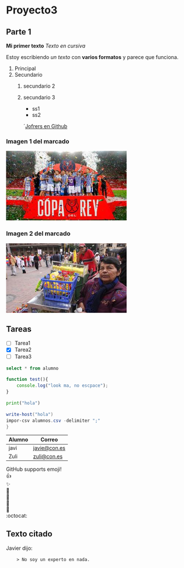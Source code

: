 # Proyecto3

## Parte 1

**Mi primer texto**
*Texto en cursiva*

Estoy escribiendo *un texto* con **varios formatos** y parece que funciona.

1. Principal
2. Secundario
    1. secundario 2
    2. secundario 3
        * ss1
        * ss2

        ´[Jofrers en Github](https://github.com/jofrers)
### Imagen 1 del marcado    
![Marcado 1](/fotos/Copa-del-Rey-2020.jpg)

### Imagen 2 del marcado
![Marcado 2](/fotos/informalidad.jpg)

## Tareas

- [ ] Tarea1
- [X] Tarea2
- [ ] Tarea3

```SQL
select * from alumno
```
```javascript
function test(){
    console.log("look ma, no escpace");
}
```

```python
print("hola")
```
```powershell
write-host("hola")
impor-csv alumnos.csv -delimiter ";"
}
```

Alumno | Correo
-------|------
javi | javie@con.es
Zuli | zuli@con.es

GitHub supports emoji!  
:+1:  
:sparkles:  
:camel:  
:tada:  
:rocket:  
:metal:  
:octocat:  

## Texto citado  
Javier dijo:  

        > No soy un experto en nada.




